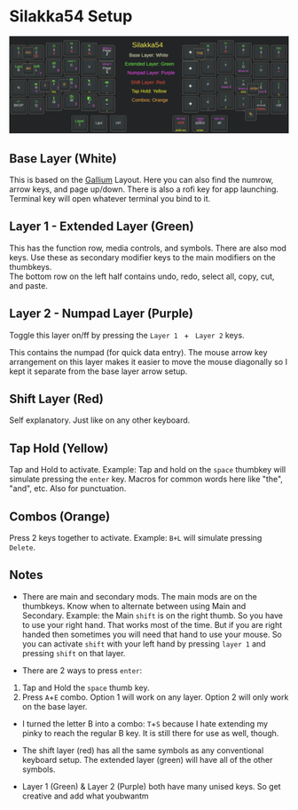 # Silakka54 Setup

![text](https://github.com/TheTechRun/ttr-silakka54/blob/master/keycheat.png)

## Base Layer (White)
This is based on the [Gallium](https://github.com/GalileoBlues/Gallium) Layout. Here you can also find the numrow, arrow keys, and  page up/down. There is also a rofi key for app launching. Terminal key will open whatever terminal you bind to it. 

## Layer 1 - Extended Layer (Green)
This has the function row, media controls, and symbols. There are also mod keys. Use these as secondary modifier keys to the main modifiers on the thumbkeys.  
The bottom row on the left half contains undo, redo, select all, copy, cut, and paste. 

## Layer 2 - Numpad Layer (Purple)
Toggle this layer on/ff by pressing the `Layer 1 ` + ` Layer 2` keys. 

This contains the numpad (for quick data entry). The mouse arrow key arrangement on this layer makes it easier to move the mouse diagonally so I kept it separate from the base layer arrow setup. 

## Shift Layer (Red)
Self explanatory. Just like on any other keyboard. 

## Tap Hold (Yellow)
Tap and Hold to activate. 
Example: Tap and hold on the `space` thumbkey will simulate pressing the `enter` key. 
Macros for common words here like "the", "and", etc. Also for punctuation. 

## Combos (Orange)
Press 2 keys together to activate. 
Example: `B+L` will simulate pressing `Delete`. 

## Notes
- There are main and secondary mods. The main mods are on the thumbkeys. Know when to alternate between using Main and Secondary. Example: the Main `shift` is on the right thumb. So you have to use your right hand. That works most of the time. But if you are right handed then sometimes you will need that hand to use your mouse. So you can activate `shift` with your left hand by pressing `layer 1`  and pressing `shift` on that layer. 

-  There are 2 ways to press `enter`:
1. Tap and Hold the `space` thumb key.
2.  Press `A`+`E` combo.
Option 1 will work on any layer. 
Option 2 will only work on the base layer. 

- I turned the letter B into a combo: `T`+`S` because I hate extending my pinky to reach the regular B key. It is still there for use as well, though.

- The shift layer (red) has all the same symbols as any conventional keyboard setup. The extended layer (green) will have all of the other symbols. 

- Layer 1 (Green) & Layer 2 (Purple) both have  many unised keys. So get creative and add what youbwantm 